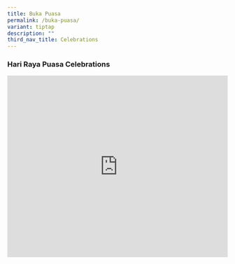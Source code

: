```yaml
---
title: Buka Puasa
permalink: /buka-puasa/
variant: tiptap
description: ""
third_nav_title: Celebrations
---
```

<h3>Hari Raya Puasa Celebrations</h3>
<div class="iframe-wrapper">
<iframe height="415" width="100%" allowfullscreen="true" frameborder="0" src="https://docs.google.com/presentation/d/10JX2jgKvB613lRjKxAYks7M2QDkVYymEINxeQMnKylk/embed?start=true&amp;loop=true&amp;delayms=3000"></iframe>
</div>
<p></p>